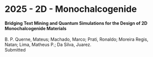 # 2025 - 2D - Monochalcogenide

<h4>Bridging Text Mining and Quantum Simulations for the Design of 2D Monochalcogenide Materials</h4>
</h6>B. P. Querne, Mateus; Machado, Marco; Prati, Ronaldo; Moreira Regis, Natan; Lima, Matheus P.; Da Silva, Juarez.</h6>
<br />
<h7>Submitted</h7>